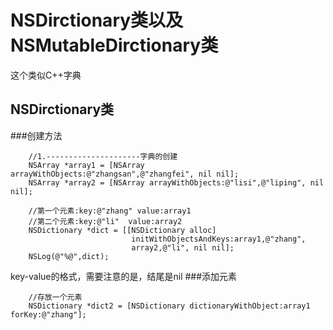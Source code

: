 # NSDirctionary类以及NSMutableDirctionary类  
这个类似C++字典
## NSDirctionary类
###创建方法
```
    //1.---------------------字典的创建  
    NSArray *array1 = [NSArray arrayWithObjects:@"zhangsan",@"zhangfei", nil nil];  
    NSArray *array2 = [NSArray arrayWithObjects:@"lisi",@"liping", nil nil];  
      
    //第一个元素:key:@"zhang" value:array1  
    //第二个元素:key:@"li"  value:array2  
    NSDictionary *dict = [[NSDictionary alloc] 
                           initWithObjectsAndKeys:array1,@"zhang",
                           array2,@"li", nil nil];  
    NSLog(@"%@",dict);  
```
key-value的格式，需要注意的是，结尾是nil
###添加元素
```
    //存放一个元素  
    NSDictionary *dict2 = [NSDictionary dictionaryWithObject:array1 forKey:@"zhang"];  
```



